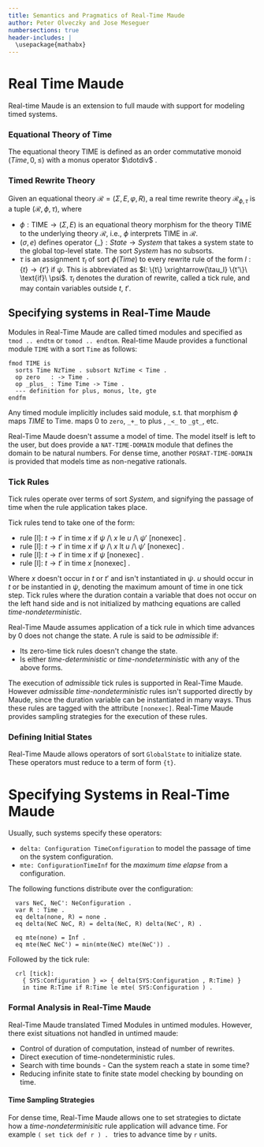 ```yaml
---
title: Semantics and Pragmatics of Real-Time Maude
author: Peter Olveczky and Jose Meseguer
numbersections: true
header-includes: |
  \usepackage{mathabx}
---
```


Real Time Maude
===============

Real-time Maude is an extension to full maude with support for modeling timed systems.


### Equational Theory of Time
  The equational theory $\text{TIME}$ is defined as an order commutative monoid
  $(\textit{Time}, 0, \leq)$ with a monus operator  $\dotdiv$ .

### Timed Rewrite Theory
Given an equational theory $\mathcal{R} = \left( \Sigma, E, \varphi, R \right)$, a
  real time rewrite theory $\mathcal{R}_{\phi, \tau}$ is a tuple $\left(\mathcal{R}, \phi, \tau \right)$, where

 - $\phi: \text{TIME} \to (\Sigma, E)$ is an equational theory
    morphism for the theory $\text{TIME}$ to the underlying theory $\mathcal{R}$,
    i.e., $\phi$ interprets $\text{TIME}$ in $\mathcal{R}$.
 - $(\sigma, e)$ defines operator $\{\_\}: \textit{State} \to \textit{System}$ that takes
    a system state to the global top-level state. The sort $\textit{System}$ has no
    subsorts.
 - $\tau$ is an assignment $\tau_l$ of sort $\phi(\textit{Time})$ to every rewrite rule
    of the form $l: \{t\}  \rightarrow \{t'\}\ \text{if}\ \psi$. This is
    abbreviated as $l: \{t\} \xrightarrow{\tau_l} \{t'\}\ \text{if}\ \psi$.
    $\tau_l$ denotes the duration of rewrite, called a tick rule, and may
    contain variables outside $t$, $t'$.

Specifying systems in Real-Time Maude
--------------------------------------

Modules in Real-Time Maude are called timed modules and specified as
`tmod .. endtm` or `tomod .. endtom`.
Real-time Maude provides a functional module `TIME` with a sort `Time` as
follows:
```
fmod TIME is
  sorts Time NzTime . subsort NzTime < Time .
  op zero   : -> Time .
  op _plus_ : Time Time -> Time .
  --- definition for plus, monus, lte, gte
endfm
```

Any timed module implicitly includes said module, s.t. that morphism $\phi$
maps $\textit{TIME}$ to $\text{Time}$. maps 0 to `zero`, `_+_` to $\text{plus}$
, `_<_` to `_gt_`, etc.

Real-Time Maude doesn't assume a model of time. The model itself is left to the
user, but does provide a `NAT-TIME-DOMAIN` module that defines the domain to be
natural numbers. For dense time, another `POSRAT-TIME-DOMAIN` is provided that
models time as non-negative rationals.

### Tick Rules

Tick rules operate over terms of sort $\textit{System}$, and signifying the passage of
time when the rule application takes place.

Tick rules tend to take one of the form:

 - rule [l]: $t \rightarrow t'$ in time $x$ if $\psi$ /\\ $x$ le $u$ /\\ $\psi'$ [nonexec] .
 - rule [l]: $t \rightarrow t'$ in time $x$ if $\psi$ /\\ $x$ lt $u$ /\\ $\psi'$ [nonexec] .
 - rule [l]: $t \rightarrow t'$ in time $x$ if $\psi$ [nonexec] .
 - rule [l]: $t \rightarrow t'$ in time $x$ [nonexec] .

Where $x$ doesn't occur in $t$ or $t'$ and isn't instantiated in $\psi$.
$u$ should occur in $t$ or be instantied in $\psi$, denoting the maximum amount
of time in one tick step. Tick rules where the duration contain a variable that
does not occur on the left hand side and is not initialized by mathcing
equations are called *time-nondeterministic*.

Real-Time Maude assumes application of a tick rule in which time advances by 0
does not change the state. A rule is said to be *admissible* if:

 - Its zero-time tick rules doesn't change the state.
 - Is either *time-deterministic* or *time-nondeterministic* with any of the
   above forms.

The execution of *admissible* tick rules is supported in Real-Time Maude. However
*admissible time-nondeterministic* rules isn't supported directly by Maude,
since the duration variable can be instantiated in many ways. Thus these rules
are tagged with the attribute `[nonexec]`. Real-Time Maude provides sampling
strategies for the execution of these rules.

### Defining Initial States

Real-Time Maude allows operators of sort `GlobalState` to initialize state.
These operators must reduce to a term of form `{t}`.

Specifying Systems in Real-Time Maude
=====================================

Usually, such systems specify these operators:

 - `delta: Configuration TimeConfiguration` to
   model the passage of time on the system configuration.
 - `mte: ConfigurationTimeInf` for the *maximum
   time elapse* from a configuration.

The following functions distribute over the configuration:

```
  vars NeC, NeC': NeConfiguration .
  var R : Time .
  eq delta(none, R) = none .
  eq delta(NeC NeC, R) = delta(NeC, R) delta(NeC', R) .

  eq mte(none) = Inf .
  eq mte(NeC NeC') = min(mte(NeC) mte(NeC')) .
```

Followed by the tick rule:

```
  crl [tick]:
    { SYS:Configuration } => { delta(SYS:Configuration , R:Time) }
    in time R:Time if R:Time le mte( SYS:Configuration ) .
```


### Formal Analysis in Real-Time Maude

Real-Time Maude translated Timed Modules in untimed modules.
However, there exist situations not handled in untimed maude:

 - Control of duration of computation, instead of number of rewrites.
 - Direct execution of time-nondeterministic rules.
 - Search with time bounds - Can the system reach a state in some time?
 - Reducing infinite state to finite state model checking by bounding on time.

#### Time Sampling Strategies

For dense time, Real-Time Maude allows one to set strategies to dictate how
a *time-nondeterminisitic* rule application will advance time. For example `(
set tick def r ) . ` tries to advance time by `r` units.




